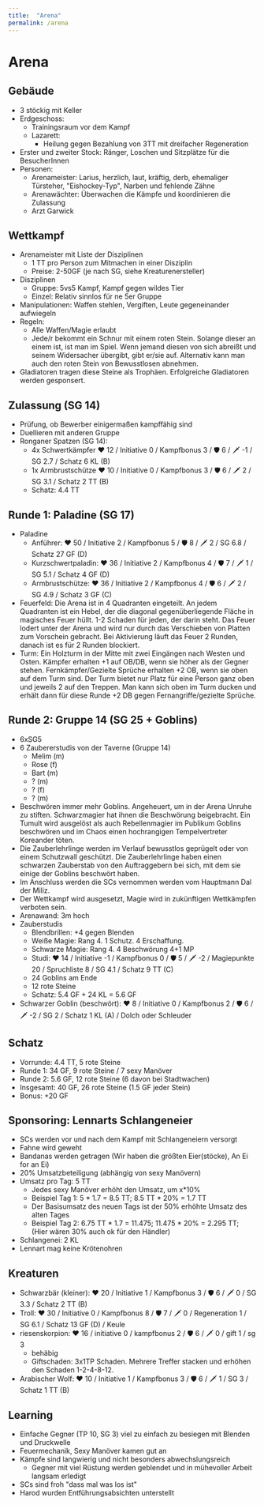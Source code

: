 ```yaml
---
title:  "Arena"
permalink: /arena
---
```

# Arena
## Gebäude
- 3 stöckig mit Keller
- Erdgeschoss:
  - Trainingsraum vor dem Kampf
  - Lazarett:
    - Heilung gegen Bezahlung von 3TT mit dreifacher Regeneration
- Erster und zweiter Stock: Ränger, Loschen und Sitzplätze für die BesucherInnen
- Personen:
  - Arenameister: Larius, herzlich, laut, kräftig, derb, ehemaliger Türsteher, "Eishockey-Typ", Narben und fehlende Zähne
  - Arenawächter: Überwachen die Kämpfe und koordinieren die Zulassung
  - Arzt Garwick

## Wettkampf
- Arenameister mit Liste der Disziplinen
  - 1 TT pro Person zum Mitmachen in einer Disziplin
  - Preise: 2-50GF (je nach SG, siehe Kreaturenersteller)
- Disziplinen
  - Gruppe: 5vs5 Kampf, Kampf gegen wildes Tier
  - Einzel: Relativ sinnlos für ne 5er Gruppe
- Manipulationen: Waffen stehlen, Vergiften, Leute gegeneinander aufwiegeln
- Regeln:
  - Alle Waffen/Magie erlaubt
  - Jede/r bekommt ein Schnur mit einem roten Stein. Solange dieser an einem ist, ist man im Spiel. Wenn jemand diesen von sich abreißt und seinem Widersacher übergibt, gibt er/sie auf. Alternativ kann man auch den roten Stein von Bewusstlosen abnehmen.
- Gladiatoren tragen diese Steine als Trophäen. Erfolgreiche Gladiatoren werden gesponsert.

## Zulassung (SG 14)
- Prüfung, ob Bewerber einigermaßen kampffähig sind
- Duellieren mit anderen Gruppe
- Ronganer Spatzen (SG 14): 
  - 4x Schwertkämpfer ❤️ 12 / Initiative 0 / Kampfbonus 3 / 🛡️ 6 / 🗡️ -1 / SG 2.7 / Schatz 6 KL (B)
  - 1x Armbrustschütze ❤️ 10 / Initiative 0 / Kampfbonus 3 / 🛡️ 6 / 🗡️ 2 / SG 3.1 / Schatz 2 TT (B)
  - Schatz: 4.4 TT

## Runde 1: Paladine (SG 17)
- Paladine
  - Anführer: ❤️ 50 / Initiative 2 / Kampfbonus 5 / 🛡️ 8 / 🗡️ 2 / SG 6.8 / Schatz 27 GF (D)
  - Kurzschwertpaladin: ❤️ 36 / Initiative 2 / Kampfbonus 4 / 🛡️ 7 / 🗡️ 1 / SG 5.1 / Schatz 4 GF (D)
  - Armbrustschütze: ❤️ 36 / Initiative 2 / Kampfbonus 4 / 🛡️ 6 / 🗡️ 2 / SG 4.9 / Schatz 3 GF (C)
- Feuerfeld: Die Arena ist in 4 Quadranten eingeteilt. An jedem Quadranten ist ein Hebel, der die diagonal gegenüberliegende Fläche in magisches Feuer hüllt. 1-2 Schaden für jeden, der darin steht. Das Feuer lodert unter der Arena und wird nur durch das Verschieben von Platten zum Vorschein gebracht. Bei Aktivierung läuft das Feuer 2 Runden, danach ist es für 2 Runden blockiert.
- Turm: Ein Holzturm in der Mitte mit zwei Eingängen nach Westen und Osten. Kämpfer erhalten +1 auf OB/DB, wenn sie höher als der Gegner stehen. Fernkämpfer/Gezielte Sprüche erhalten +2 OB, wenn sie oben auf dem Turm sind. Der Turm bietet nur Platz für eine Person ganz oben und jeweils 2 auf den Treppen. Man kann sich oben im Turm ducken und erhält dann für diese Runde +2 DB gegen Fernangriffe/gezielte Sprüche.

## Runde 2: Gruppe 14 (SG 25 + Goblins)
- 6xSG5
- 6 Zaubererstudis von der Taverne (Gruppe 14)
  - Melim (m)
  - Rose (f)
  - Bart (m)
  - ? (m)
  - ? (f)
  - ? (m)
- Beschwören immer mehr Goblins. Angeheuert, um in der Arena Unruhe zu stiften. Schwarzmagier hat ihnen die Beschwörung beigebracht. Ein Tumult wird ausgelöst als auch Rebellenmagier im Publikum Goblins beschwören und im Chaos einen hochrangigen Tempelvertreter Koreander töten.
- Die Zauberlehrlinge werden im Verlauf bewusstlos geprügelt oder von einem Schutzwall geschützt. Die Zauberlehrlinge haben einen schwarzen Zauberstab von den Auftraggebern bei sich, mit dem sie einige der Goblins beschwört haben.
- Im Anschluss werden die SCs vernommen werden vom Hauptmann Dal der Miliz.
- Der Wettkampf wird ausgesetzt, Magie wird in zukünftigen Wettkämpfen verboten sein.
- Arenawand: 3m hoch
- Zauberstudis
  - Blendbrillen: +4 gegen Blenden
  - Weiße Magie: Rang 4. 1 Schutz. 4 Erschaffung.
  - Schwarze Magie: Rang 4. 4 Beschwörung 4+1 MP
  - Studi: ❤️ 14 / Initiative -1 / Kampfbonus 0 / 🛡️ 5 / 🗡️ -2 / Magiepunkte 20 / Spruchliste 8 / SG 4.1 / Schatz 9 TT (C)
  - 24 Goblins am Ende
  - 12 rote Steine
  - Schatz: 5.4 GF + 24 KL = 5.6 GF
- Schwarzer Goblin (beschwört): ❤️ 8 / Initiative 0 / Kampfbonus 2 / 🛡️ 6 / 🗡️ -2 / SG 2 / Schatz 1 KL (A) / Dolch oder Schleuder

## Schatz
- Vorrunde: 4.4 TT, 5 rote Steine
- Runde 1: 34 GF, 9 rote Steine / 7 sexy Manöver
- Runde 2: 5.6 GF, 12 rote Steine (6 davon bei Stadtwachen)
- Insgesamt: 40 GF, 26 rote Steine (1.5 GF jeder Stein)
- Bonus: +20 GF

## Sponsoring: Lennarts Schlangeneier
- SCs werden vor und nach dem Kampf mit Schlangeneiern versorgt
- Fahne wird geweht
- Bandanas werden getragen (Wir haben die größten Eier(stöcke), An Ei for an Ei)
- 20% Umsatzbeteiligung (abhängig von sexy Manövern)
- Umsatz pro Tag: 5 TT
  - Jedes sexy Manöver erhöht den Umsatz, um x*10%
  - Beispiel Tag 1: 5 * 1.7 = 8.5 TT; 8.5 TT * 20% = 1.7 TT
  - Der Basisumsatz des neuen Tags ist der 50% erhöhte Umsatz des alten Tages
  - Beispiel Tag 2: 6.75 TT * 1.7 = 11.475; 11.475 * 20% = 2.295 TT; (Hier wären 30% auch ok für den Händler)
- Schlangenei: 2 KL
- Lennart mag keine Krötenohren

## Kreaturen
- Schwarzbär (kleiner): ❤️ 20 / Initiative 1 / Kampfbonus 3 / 🛡️ 6 / 🗡️ 0 / SG 3.3 / Schatz 2 TT (B)
- Troll: ❤️ 30 / Initiative 0 / Kampfbonus 8 / 🛡️ 7 / 🗡️ 0 / Regeneration 1 / SG 6.1 / Schatz 13 GF (D) / Keule
- riesenskorpion: ❤️ 16 / initiative 0 / kampfbonus 2 / 🛡️ 6 / 🗡️ 0 / gift 1 / sg 3
  - behäbig
  - Giftschaden: 3x1TP Schaden. Mehrere Treffer stacken und erhöhen den Schaden 1-2-4-8-12.
- Arabischer Wolf: ❤️ 10 / Initiative 1 / Kampfbonus 3 / 🛡️ 6 / 🗡️ 1 / SG 3 / Schatz 1 TT (B)

## Learning
- Einfache Gegner (TP 10, SG 3) viel zu einfach zu besiegen mit Blenden und Druckwelle
- Feuermechanik, Sexy Manöver kamen gut an
- Kämpfe sind langwierig und nicht besonders abwechslungsreich
  - Gegner mit viel Rüstung werden geblendet und in mühevoller Arbeit langsam erledigt
- SCs sind froh "dass mal was los ist"
- Harod wurden Entführungsabsichten unterstellt